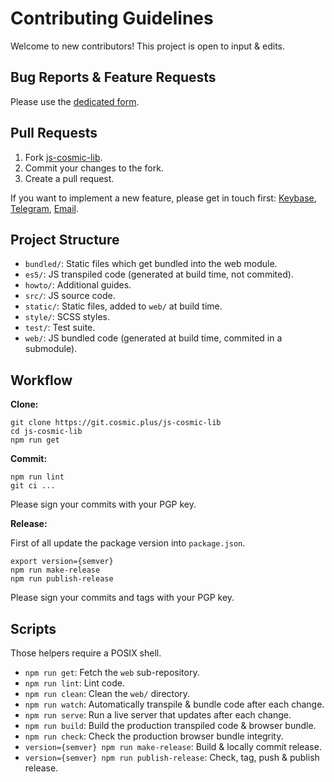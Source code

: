 # Contributing Guidelines

Welcome to new contributors! This project is open to input & edits.

## Bug Reports & Feature Requests

Please use the [dedicated form](https://github.com/cosmic-plus/js-cosmic-lib/issues/new/choose).

## Pull Requests

1. Fork [js-cosmic-lib](https://github.com/cosmic-plus/js-cosmic-lib).
2. Commit your changes to the fork.
3. Create a pull request.

If you want to implement a new feature, please get in touch first:
[Keybase](https://keybase.io/team/cosmic_plus),
[Telegram](https://t.me/cosmic_plus), [Email](mailto:mister.ticot@cosmic.plus).

## Project Structure

- `bundled/`: Static files which get bundled into the web module.
- `es5/`: JS transpiled code (generated at build time, not commited).
- `howto/`: Additional guides.
- `src/`: JS source code.
- `static/`: Static files, added to `web/` at build time.
- `style/`: SCSS styles.
- `test/`: Test suite.
- `web/`: JS bundled code (generated at build time, commited in a submodule).

## Workflow

**Clone:**

```
git clone https://git.cosmic.plus/js-cosmic-lib
cd js-cosmic-lib
npm run get
```

**Commit:**

```
npm run lint
git ci ...
```

Please sign your commits with your PGP key.

**Release:**

First of all update the package version into `package.json`.

```
export version={semver}
npm run make-release
npm run publish-release
```

Please sign your commits and tags with your PGP key.

## Scripts

Those helpers require a POSIX shell.

- `npm run get`: Fetch the `web` sub-repository.
- `npm run lint`: Lint code.
- `npm run clean`: Clean the `web/` directory.
- `npm run watch`: Automatically transpile & bundle code after each change.
- `npm run serve`: Run a live server that updates after each change.
- `npm run build`: Build the production transpiled code & browser bundle.
- `npm run check`: Check the production browser bundle integrity.
- `version={semver} npm run make-release`: Build & locally commit release.
- `version={semver} npm run publish-release`: Check, tag, push & publish release.
